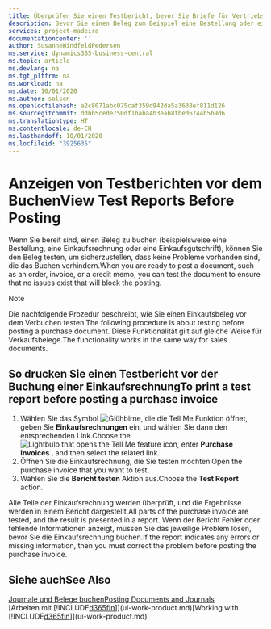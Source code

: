 ```yaml
---
title: Überprüfen Sie einen Testbericht, bevor Sie Briefe für Vertriebs- oder Einkaufsbeleg buchen | Microsoft Docs
description: Bevor Sie einen Beleg zum Beispiel eine Bestellung oder eine Gutschrift buchen, können Sie diese testen und wiederholen, um Fehler zu finden, die die Buchungen möglicherweise sperren.
services: project-madeira
documentationcenter: ''
author: SusanneWindfeldPedersen
ms.service: dynamics365-business-central
ms.topic: article
ms.devlang: na
ms.tgt_pltfrm: na
ms.workload: na
ms.date: 10/01/2020
ms.author: solsen
ms.openlocfilehash: a2c8071abc075caf359d942da5a3638ef811d126
ms.sourcegitcommit: ddbb5cede750df1baba4b3eab8fbed6744b5b9d6
ms.translationtype: HT
ms.contentlocale: de-CH
ms.lasthandoff: 10/01/2020
ms.locfileid: "3925635"
---
```

# <a name="view-test-reports-before-posting"></a><span data-ttu-id="beb22-103">Anzeigen von Testberichten vor dem Buchen</span><span class="sxs-lookup"><span data-stu-id="beb22-103">View Test Reports Before Posting</span></span>
<span data-ttu-id="beb22-104">Wenn Sie bereit sind, einen Beleg zu buchen (beispielsweise eine Bestellung, eine Einkaufsrechnung oder eine Einkaufsgutschrift), können Sie den Beleg testen, um sicherzustellen, dass keine Probleme vorhanden sind, die das Buchen verhindern.</span><span class="sxs-lookup"><span data-stu-id="beb22-104">When you are ready to post a document, such as an order, invoice, or a credit memo, you can test the document to ensure that no issues exist that will block the posting.</span></span>

> [!NOTE]  
>   <span data-ttu-id="beb22-105">Die nachfolgende Prozedur beschreibt, wie Sie einen Einkaufsbeleg vor dem Verbuchen testen.</span><span class="sxs-lookup"><span data-stu-id="beb22-105">The following procedure is about testing before posting a purchase document.</span></span> <span data-ttu-id="beb22-106">Diese Funktionalität gilt auf gleiche Weise für Verkaufsbelege.</span><span class="sxs-lookup"><span data-stu-id="beb22-106">The functionality works in the same way for sales documents.</span></span>

## <a name="to-print-a-test-report-before-posting-a-purchase-invoice"></a><span data-ttu-id="beb22-107">So drucken Sie einen Testbericht vor der Buchung einer Einkaufsrechnung</span><span class="sxs-lookup"><span data-stu-id="beb22-107">To print a test report before posting a purchase invoice</span></span>
1. <span data-ttu-id="beb22-108">Wählen Sie das Symbol ![Glühbirne, die die Tell Me Funktion öffnet](media/ui-search/search_small.png "Tell Me-Funktion"), geben Sie **Einkaufsrechnungen** ein, und wählen Sie dann den entsprechenden Link.</span><span class="sxs-lookup"><span data-stu-id="beb22-108">Choose the ![Lightbulb that opens the Tell Me feature](media/ui-search/search_small.png "Tell me what you want to do") icon, enter **Purchase Invoices** , and then select the related link.</span></span>
2. <span data-ttu-id="beb22-109">Öffnen Sie die Einkaufsrechnung, die Sie testen möchten.</span><span class="sxs-lookup"><span data-stu-id="beb22-109">Open the purchase invoice that you want to test.</span></span>
3. <span data-ttu-id="beb22-110">Wählen Sie die **Bericht testen** Aktion aus.</span><span class="sxs-lookup"><span data-stu-id="beb22-110">Choose the **Test Report** action.</span></span>  

<span data-ttu-id="beb22-111">Alle Teile der Einkaufsrechnung werden überprüft, und die Ergebnisse werden in einem Bericht dargestellt.</span><span class="sxs-lookup"><span data-stu-id="beb22-111">All parts of the purchase invoice are tested, and the result is presented in a report.</span></span> <span data-ttu-id="beb22-112">Wenn der Bericht Fehler oder fehlende Informationen anzeigt, müssen Sie das jeweilige Problem lösen, bevor Sie die Einkaufsrechnung buchen.</span><span class="sxs-lookup"><span data-stu-id="beb22-112">If the report indicates any errors or missing information, then you must correct the problem before posting the purchase invoice.</span></span>

## <a name="see-also"></a><span data-ttu-id="beb22-113">Siehe auch</span><span class="sxs-lookup"><span data-stu-id="beb22-113">See Also</span></span>
[<span data-ttu-id="beb22-114">Journale und Belege buchen</span><span class="sxs-lookup"><span data-stu-id="beb22-114">Posting Documents and Journals</span></span>](ui-post-documents-journals.md)  
<span data-ttu-id="beb22-115">[Arbeiten mit [!INCLUDE[d365fin](includes/d365fin_md.md)]](ui-work-product.md)</span><span class="sxs-lookup"><span data-stu-id="beb22-115">[Working with [!INCLUDE[d365fin](includes/d365fin_md.md)]](ui-work-product.md)</span></span>
